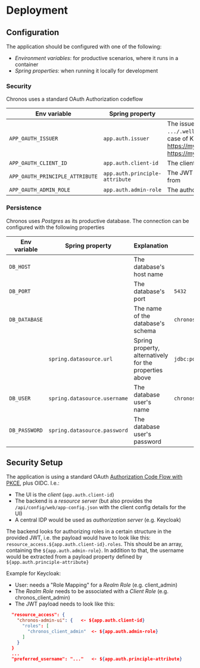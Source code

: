 # Deployment

## Configuration

The application should be configured with one of the following:
* *Environment variables*: for productive scenarios, where it runs in a container
* *Spring properties*: when running it locally for development

### Security

Chronos uses a standard OAuth Authorization codeflow

| Env variable | Spring property | Explanation | Default value |
|--|--|--|--|
| `APP_OAUTH_ISSUER` | `app.auth.issuer` | The issuer base URL to prepend to `.../.well-known/openid-configuration`; in case of Keycloak typically something like https://my.auth.server/realms/myrealm or https://my.auth.server/auth/realms/myrealm | *No default* |
| `APP_OAUTH_CLIENT_ID` | `app.auth.client-id` | The client's configured ID | `chronos-admin-ui` |
| `APP_OAUTH_PRINCIPLE_ATTRIBUTE` | `app.auth.principle-attribute` | The JWT attribute to extract the username from | `preferred_username` |
| `APP_OAUTH_ADMIN_ROLE` | `app.auth.admin-role` | The authorizing role for admins | `chronos_client_admin` |

### Persistence

Chronos uses *Postgres* as its productive database. The connection can be configured with the following properties

| Env variable | Spring property | Explanation | Default value |
|--|--|--|--|
| `DB_HOST` |  | The database's host name  |  |
| `DB_PORT` |  | The database's port | `5432` |
| `DB_DATABASE` |  | The name of the database's schema | `chronos-db` |
|  | `spring.datasource.url` | Spring property, alternatively for the properties above | `jdbc:postgresql://${DB_HOST}:${DB_PORT}/${DB_DATABASE}` |
| `DB_USER` | `spring.datasource.username` | The database user's name | `chronos-db-user` |
| `DB_PASSWORD` | `spring.datasource.password` | The database user's password |  |


## Security Setup

The application is using a standard OAuth [Authorization Code Flow with PKCE](https://auth0.com/docs/get-started/authentication-and-authorization-flow/authorization-code-flow-with-pkce), plus OIDC.
I.e.:
* The UI is the *client* (`app.auth.client-id`)
* The backend is a *resource server* (but also provides the `/api/config/web/app-config.json` with the client config details for the UI)
* A central IDP would be used as *authorization server* (e.g. Keycloak)

The backend looks for authorizing roles in a certain structure in the provided JWT, i.e. the payload would have to look like this:
`resource_access.${app.auth.client-id}.roles`. This should be an array, containing the `${app.auth.admin-role}`.
In addition to that, the username would be extracted from a payload property defined by `${app.auth.principle-attribute}`

Example for Keycloak:
* User: needs a "Role Mapping" for a *Realm Role* (e.g. client_admin)
* The *Realm Role* needs to be associated with a *Client Role* (e.g. chronos_client_admin)
* The JWT payload needs to look like this:
```json
  "resource_access": {
    "chronos-admin-ui": {   <- ${app.auth.client-id}
      "roles": [
        "chronos_client_admin"  <- ${app.auth.admin-role}
      ]
    }
  }
  ...
  "preferred_username": "..."   <- ${app.auth.principle-attribute}
```
